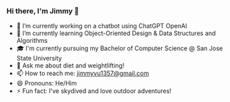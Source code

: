 ### Hi there, I'm Jimmy 👋

- 🔭 I’m currently working on a chatbot using ChatGPT OpenAI
- 🌱 I’m currently learning Object-Oriented Design & Data Structures and Algorithms
- 🎓 I'm currently pursuing my Bachelor of Computer Science @ San Jose State University
- 💬 Ask me about diet and weightlifting!
- 📫 How to reach me: jimmyvu1357@gmail.com
- 😄 Pronouns: He/Him
- ⚡ Fun fact: I've skydived and love outdoor adventures!
